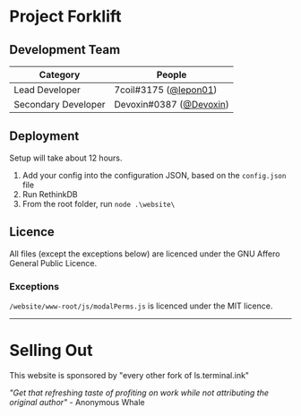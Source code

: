 # Project Forklift

## Development Team
Category            | People
------------------- | --------------------------
Lead Developer      | 7coil#3175 ([@lepon01](https://github.com/lepon01))
Secondary Developer | Devoxin#0387 ([@Devoxin](https://github.com/Devoxin))

## Deployment
Setup will take about 12 hours.
<!-- Of course not. -->

1. Add your config into the configuration JSON, based on the `config.json` file
2. Run RethinkDB
3. From the root folder, run `node .\website\`

## Licence
All files (except the exceptions below) are licenced under the GNU Affero General Public Licence.

### Exceptions
`/website/www-root/js/modalPerms.js` is licenced under the MIT licence.

---
# Selling Out
This website is sponsored by "every other fork of ls.terminal.ink"

_"Get that refreshing taste of profiting on work while not attributing the original author"_ - Anonymous Whale
